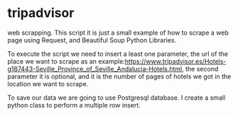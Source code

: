# tripadvisor

web scrapping.
This script it is just a small example of how to scrape a web page using Request, and Beautiful Soup Python Libraries.

To execute the script we need to insert a least one parameter, the url of the place we want to scrape as an example:https://www.tripadvisor.es/Hotels-g187443-Seville_Province_of_Seville_Andalucia-Hotels.html, the second parameter it is optional, and it is the number of pages of hotels we got in the location we want to scrape.

To save our data we are going to use Postgresql database. I create a small python class to perform  a multiple row insert. 

